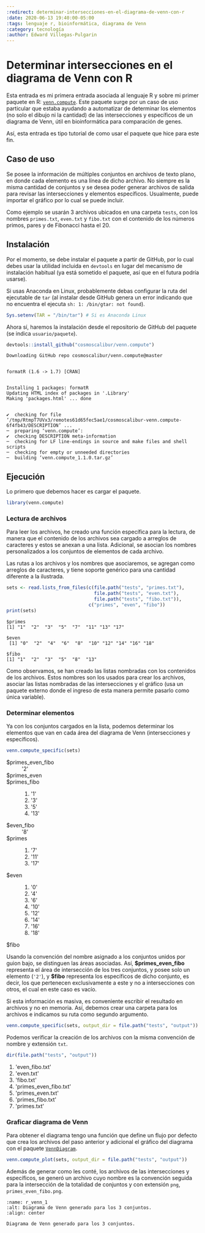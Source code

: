 ```yaml
---
:redirect: determinar-intersecciones-en-el-diagrama-de-venn-con-r
:date: 2020-06-13 19:40:00-05:00
:tags: lenguaje r, bioinformática, diagrama de Venn
:category: tecnología
:author: Edward Villegas-Pulgarin
---
```


# Determinar intersecciones en el diagrama de Venn con R

Esta entrada es mi primera entrada asociada al lenguaje R y sobre mi primer paquete en R: [`venn.compute`](https://github.com/cosmoscalibur/venn.compute). Este paquete surge por un caso de uso particular que estaba ayudando a automatizar de determinar los elementos (no solo el dibujo ni la cantidad) de las intersecciones y específicos de un diagrama de Venn, útil en bioinformática para comparación de genes.  

Así, esta entrada es tipo tutorial de como usar el paquete que hice para este fin.  

## Caso de uso

Se posee la información de múltiples conjuntos en archivos de texto plano, en donde cada elemento es una línea de dicho archivo. No siempre es la misma cantidad de conjuntos y se desea poder generar archivos de salida para revisar las intersecciones y elementos específicos. Usualmente, puede importar el gráfico por lo cual se puede incluir.  

Como ejemplo se usarán 3 archivos ubicados en una carpeta `tests`, con los nombres `primes.txt`, `even.txt` y `fibo.txt` con el contenido de los números primos, pares y de Fibonacci hasta el 20.

## Instalación

Por el momento, se debe instalar el paquete a partir de GitHub, por lo cual debes usar la utilidad incluida en `devtools` en lugar del mecanismo de instalación habitual (ya está sometido el paquete, así que en el futura podría usarse).  

Si usas Anaconda en Linux, probablemente debas configurar la ruta del ejecutable de `tar` (al instalar desde GitHub genera un error indicando que no encuentra el ejecuta `sh: 1: /bin/gtar: not found`).


```R
Sys.setenv(TAR = "/bin/tar") # Si es Anaconda Linux
```

Ahora sí, haremos la instalación desde el repositorio de GitHub del paquete (se indica `usuario/paquete`).


```R
devtools::install_github("cosmoscalibur/venn.compute")
```

    Downloading GitHub repo cosmoscalibur/venn.compute@master


    formatR (1.6 -> 1.7) [CRAN]


    Installing 1 packages: formatR
    Updating HTML index of packages in '.Library'
    Making 'packages.html' ... done


    ✔  checking for file ‘/tmp/RtmpT7UVx3/remotes61d65fec5ae1/cosmoscalibur-venn.compute-6f4fb43/DESCRIPTION’ ...
    ─  preparing ‘venn.compute’:
    ✔  checking DESCRIPTION meta-information
    ─  checking for LF line-endings in source and make files and shell scripts
    ─  checking for empty or unneeded directories
    ─  building ‘venn.compute_1.1.0.tar.gz’
       
    

## Ejecución

Lo primero que debemos hacer es cargar el paquete.


```R
library(venn.compute)
```

### Lectura de archivos

Para leer los archivos, he creado una función específica para la lectura, de manera que el contenido de los archivos sea cargado a arreglos de caracteres y estos se anexan a una lista. Adicional, se asocian los nombres personalizados a los conjuntos de elementos de cada archivo.

Las rutas a los archivos y los nombres que asociaremos, se agregan como
arreglos de caracteres, y tiene soporte genérico para una cantidad diferente
a la ilustrada.


```R
sets <- read.lists_from_files(c(file.path("tests", "primes.txt"),
                                file.path("tests", "even.txt"),
                                file.path("tests", "fibo.txt")),
                              c("primes", "even", "fibo"))
print(sets)
```

    $primes
    [1] "1"  "2"  "3"  "5"  "7"  "11" "13" "17"
    
    $even
     [1] "0"  "2"  "4"  "6"  "8"  "10" "12" "14" "16" "18"
    
    $fibo
    [1] "1"  "2"  "3"  "5"  "8"  "13"
    


Como observamos, se han creado las listas nombradas con los contenidos de los archivos. Estos nombres son los usados para crear los archivos, asociar las listas nombradas de las intersecciones y el gráfico (usa un paquete externo donde el ingreso de esta manera permite pasarlo como única variable).

### Determinar elementos

Ya con los conjuntos cargados en la lista, podemos determinar los elementos que van en cada área del diagrama de Venn (intersecciones y específicos).


```R
venn.compute_specific(sets)
```


<dl>
	<dt>$primes_even_fibo</dt>
		<dd>'2'</dd>
	<dt>$primes_even</dt>
		<dd></dd>
	<dt>$primes_fibo</dt>
		<dd><ol class=list-inline>
	<li>'1'</li>
	<li>'3'</li>
	<li>'5'</li>
	<li>'13'</li>
</ol>
</dd>
	<dt>$even_fibo</dt>
		<dd>'8'</dd>
	<dt>$primes</dt>
		<dd><ol class=list-inline>
	<li>'7'</li>
	<li>'11'</li>
	<li>'17'</li>
</ol>
</dd>
	<dt>$even</dt>
		<dd><ol class=list-inline>
	<li>'0'</li>
	<li>'4'</li>
	<li>'6'</li>
	<li>'10'</li>
	<li>'12'</li>
	<li>'14'</li>
	<li>'16'</li>
	<li>'18'</li>
</ol>
</dd>
	<dt>$fibo</dt>
		<dd></dd>
</dl>



Usando la convención del nombre asignado a los conjuntos unidos por guion bajo, se distinguen las áreas asociadas. Así, **\$primes_even_fibo** representa el área de intersección de los tres conjuntos, y posee solo un elemento (`'2'`), y **\$fibo** representa los específicos de dicho conjunto, es decir, los que pertenecen exclusivamente a este y no a intersecciones con otros, el cual en este caso es vacío.  

Si esta información es masiva, es conveniente escribir el resultado en archivos y no en memoria. Así, debemos crear una carpeta para los archivos e indicamos su ruta como segundo argumento.


```R
venn.compute_specific(sets, output_dir = file.path("tests", "output"))
```

Podemos verificar la creación de los archivos con la misma convención de nombre y extensión `txt`.


```R
dir(file.path("tests", "output"))
```


<ol class=list-inline>
	<li>'even_fibo.txt'</li>
	<li>'even.txt'</li>
	<li>'fibo.txt'</li>
	<li>'primes_even_fibo.txt'</li>
	<li>'primes_even.txt'</li>
	<li>'primes_fibo.txt'</li>
	<li>'primes.txt'</li>
</ol>



### Graficar diagrama de Venn

Para obtener el diagrama tengo una función que define un flujo por defecto que crea los archivos del paso anterior y adicional el gráfico del diagrama con el paquete [`VennDiagram`](https://cran.r-project.org/web/packages/VennDiagram/index.html).


```R
venn.compute_plot(sets, output_dir = file.path("tests", "output"))
```


Además de generar como les conté, los archivos de las intersecciones y específicos, se generó un archivo cuyo nombre es la convención seguida para la intersección de la totalidad de conjuntos y con extensión `png`, `primes_even_fibo.png`.  

```{figure} /images/determinar-intersecciones-en-el-diagrama-de-venn-con-r/primes_even_fibo.png
:name: r_venn_1
:alt: Diagrama de Venn generado para los 3 conjuntos.
:align: center

Diagrama de Venn generado para los 3 conjuntos.
```
